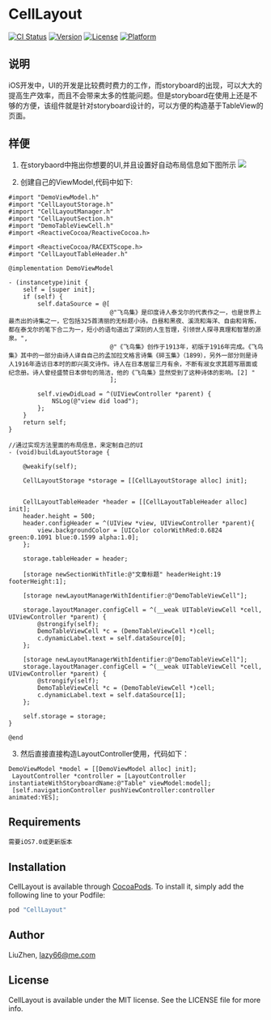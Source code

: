 # CellLayout

[![CI Status](http://img.shields.io/travis/LiuZhen/CellLayout.svg?style=flat)](https://travis-ci.org/LiuZhen/CellLayout)
[![Version](https://img.shields.io/cocoapods/v/CellLayout.svg?style=flat)](http://cocoapods.org/pods/CellLayout)
[![License](https://img.shields.io/cocoapods/l/CellLayout.svg?style=flat)](http://cocoapods.org/pods/CellLayout)
[![Platform](https://img.shields.io/cocoapods/p/CellLayout.svg?style=flat)](http://cocoapods.org/pods/CellLayout)

## 说明
iOS开发中，UI的开发是比较费时费力的工作，而storyboard的出现，可以大大的提高生产效率，而且不会带来太多的性能问题。但是storyboard在使用上还是不够的方便，该组件就是针对storyboard设计的，可以方便的构造基于TableView的页面。
## 样便

1. 在storybaord中拖出你想要的UI,并且设置好自动布局信息如下图所示
![](http://git.oschina.net/uploads/images/2016/0504/214026_d85b4ac0_122810.png)

2. 创建自己的ViewModel,代码中如下:

```ObjC
#import "DemoViewModel.h"
#import "CellLayoutStorage.h"
#import "CellLayoutManager.h"
#import "CellLayoutSection.h"
#import "DemoTableViewCell.h"
#import <ReactiveCocoa/ReactiveCocoa.h>

#import <ReactiveCocoa/RACEXTScope.h>
#import "CellLayoutTableHeader.h"

@implementation DemoViewModel

- (instancetype)init {
    self = [super init];
    if (self) {
        self.dataSource = @[
                            @"飞鸟集》是印度诗人泰戈尔的代表作之一，也是世界上最杰出的诗集之一，它包括325首清丽的无标题小诗。白昼和黑夜、溪流和海洋、自由和背叛，都在泰戈尔的笔下合二为一，短小的语句道出了深刻的人生哲理，引领世人探寻真理和智慧的源泉。",
                            @"《飞鸟集》创作于1913年，初版于1916年完成。《飞鸟集》其中的一部分由诗人译自自己的孟加拉文格言诗集《碎玉集》（1899），另外一部分则是诗人1916年造访日本时的即兴英文诗作。诗人在日本居留三月有余，不断有淑女求其题写扇面或纪念册。诗人曾经盛赞日本俳句的简洁，他的《飞鸟集》显然受到了这种诗体的影响。[2] "
                            ];

        self.viewDidLoad = ^(UIViewController *parent) {
            NSLog(@"view did load");
        };
    }
    return self;
}

//通过实现方法里面的布局信息，来定制自己的UI
- (void)buildLayoutStorage {

    @weakify(self);

    CellLayoutStorage *storage = [[CellLayoutStorage alloc] init];


    CellLayoutTableHeader *header = [[CellLayoutTableHeader alloc] init];
    header.height = 500;
    header.configHeader = ^(UIView *view, UIViewController *parent){
        view.backgroundColor = [UIColor colorWithRed:0.6824 green:0.1091 blue:0.1599 alpha:1.0];
    };

    storage.tableHeader = header;

    [storage newSectionWithTitle:@"文章标题" headerHeight:19 footerHeight:1];

    [storage newLayoutManagerWithIdentifier:@"DemoTableViewCell"];

    storage.layoutManager.configCell = ^(__weak UITableViewCell *cell, UIViewController *parent) {
        @strongify(self);
        DemoTableViewCell *c = (DemoTableViewCell *)cell;
        c.dynamicLabel.text = self.dataSource[0];
    };

    [storage newLayoutManagerWithIdentifier:@"DemoTableViewCell"];
    storage.layoutManager.configCell = ^(__weak UITableViewCell *cell, UIViewController *parent) {
        @strongify(self);
        DemoTableViewCell *c = (DemoTableViewCell *)cell;
        c.dynamicLabel.text = self.dataSource[1];
    };

    self.storage = storage;
}

@end
```

3. 然后直接直接构造LayoutController使用，代码如下：

```ObjC
DemoViewModel *model = [[DemoViewModel alloc] init];
 LayoutController *controller = [LayoutController instantiateWithStoryboardName:@"Table" viewModel:model];
 [self.navigationController pushViewController:controller animated:YES];
```
## Requirements
```
需要iOS7.0或更新版本
```
## Installation

CellLayout is available through [CocoaPods](http://cocoapods.org). To install
it, simply add the following line to your Podfile:

```ruby
pod "CellLayout"
```

## Author

LiuZhen, lazy66@me.com

## License

CellLayout is available under the MIT license. See the LICENSE file for more info.
